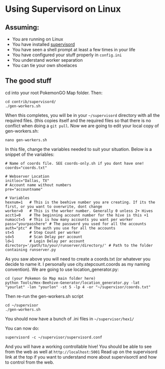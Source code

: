 # Using Supervisord on Linux

## Assuming:

* You are running on Linux
* You have installed [supervisord](http://supervisord.org/)
* You have seen a shell prompt at least a few times in your life
* You have configured your stuff properly in `config.ini`
* You understand worker separation
* You can tie your own shoelaces

## The good stuff

cd into your root PokemonGO Map folder. Then:

    cd contrib/supervisord/
    ./gen-workers.sh

When this completes, you will be in your `~/supervisord` directory with all the required files. (this copies itself and the required files so that there is no conflict when doing a `git pull`. Now we are going to edit your local copy of gen-workers.sh:

    nano gen-workers.sh


In this file, change the variables needed to suit your situation. Below is a snippet of the variables:

    # Name of coords file. SEE coords-only.sh if you dont have one!
    coords="coords.txt"

    # Webserver Location
    initloc="Dallas, TX"
    # Account name without numbers
    pre="accountname"

    # Variables
    hexnum=1   # This is the beehive number you are creating. If its the first, or you want to overwrite, dont change
    worker=0   # This is the worker number. Generally 0 unless 2+ Hives
    acct1=0    # The beginning account number for the hive is this +1
    numacct=5  # This is how many accounts you want per worker
    pass="yourpasshere" # The password you used for all the accounts
    auth="ptc" # The auth you use for all the accounts
    st=5       # Step Count per worker
    sd=5       # Scan Delay per account
    ld=1       # Login Delay per account
    directory='/path/to/your/runserver/directory/' # Path to the folder containing runserver.py

As you saw above you will need to create a coords.txt (or whatever you decide to name it. I personally use city.stepcount.coords as my naming convention). We are going to use location_generator.py:
    
    cd (your Pokemon Go Map main folder here)
    python Tools/Hex-Beehive-Generator/location_generator.py -lat "yourlat" -lon "yourlon" -st 5 -lp 4 -or "~/supervisor/coords.txt"

Then re-run the gen-workers.sh script

    cd ~/supervisor
    ./gen-workers.sh

You should now have a bunch of .ini files in `~/supervisor/hex1/`

You can now do:

    supervisord -c ~/supervisor/supervisord.conf

And you will have a working controllable hive! You should be able to see from the web as well at `http://localhost:5001` Read up on the supervisord link at the top if you want to understand more about supervisorctl and how to control from the web.
